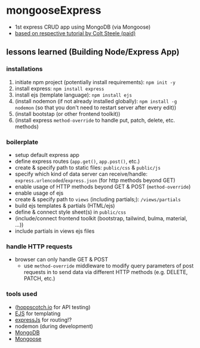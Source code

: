 # mongooseExpress
- 1st express CRUD app using MongoDB (via Mongoose)
- [based on respective tutorial by Colt Steele (paid)](https://www.udemy.com/course/the-web-developer-bootcamp/learn/lecture/22098984)

## lessons learned (Building Node/Express App)
### installations
1. initiate npm project (potentially install requirements): `npm init -y`
2. install express: `npm install express`
3. install ejs (template language): `npm install ejs`
4. (install nodemon (if not already installed globally): `npm install -g nodemon` (so that you don't need to restart server after every edit))
5. (install bootstap (or other frontend toolkit))
6. (install express `method-override` to handle put, patch, delete, etc. methods)

### boilerplate
- setup default express app
- define express routes (`app.get()`, `app.post()`, etc.)
- create & specify path to static files: `public/css` & `public/js`
- specify which kind of data server can receive/handle: `express.urlencoded`/`express.json` (for http methods beyond GET)
- enable usage of HTTP methods beyond GET & POST (`method-override`)
- enable usage of ejs
- create & specify path to `views` (including partials;): `/views/partials`
- build ejs templates & partials (HTML/ejs)
- define & connect style sheet(s) in `public/css`
- (include/connect frontend toolkit (bootstrap, tailwind, bulma, material, ...))
- include partials in views ejs files

### handle HTTP requests
- browser can only handle GET & POST
  - use `method-override` middleware to modify query parameters of post requests in to send data via different HTTP methods (e.g. DELETE, PATCH, etc.)

### tools used
- ([hoppscotch.io](https://hoppscotch.io/) for API testing)
- [EJS](https://ejs.co/) for templating
- [expressJs](https://expressjs.com/) for routing!?
- nodemon (during development)
- [MongoDB](https://www.mongodb.com/)
- [Mongoose](https://mongoosejs.com)